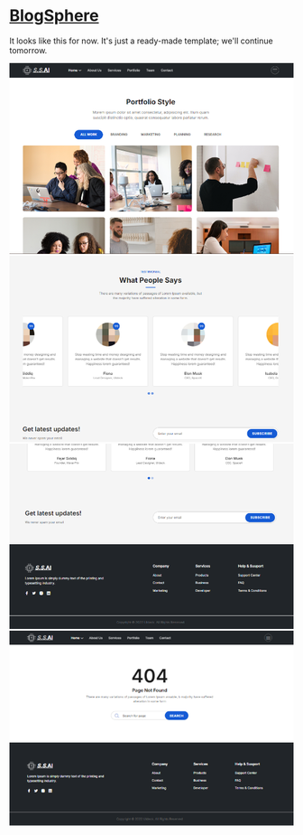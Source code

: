 # <a href="https://localhost80.cloud">BlogSphere</a>

It looks like this for now. It's just a ready-made template; we'll continue tomorrow.

![alt text](image.png)
![alt text](image-2.png)
![alt text](image-3.png)
![alt text](image-1.png)

